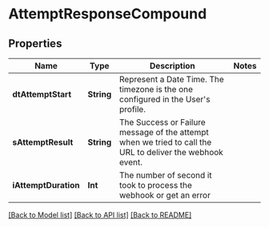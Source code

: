 # AttemptResponseCompound

## Properties
Name | Type | Description | Notes
------------ | ------------- | ------------- | -------------
**dtAttemptStart** | **String** | Represent a Date Time. The timezone is the one configured in the User&#39;s profile. | 
**sAttemptResult** | **String** | The Success or Failure message of the attempt when we tried to call the URL to deliver the webhook event. | 
**iAttemptDuration** | **Int** | The number of second it took to process the webhook or get an error | 

[[Back to Model list]](../README.md#documentation-for-models) [[Back to API list]](../README.md#documentation-for-api-endpoints) [[Back to README]](../README.md)


